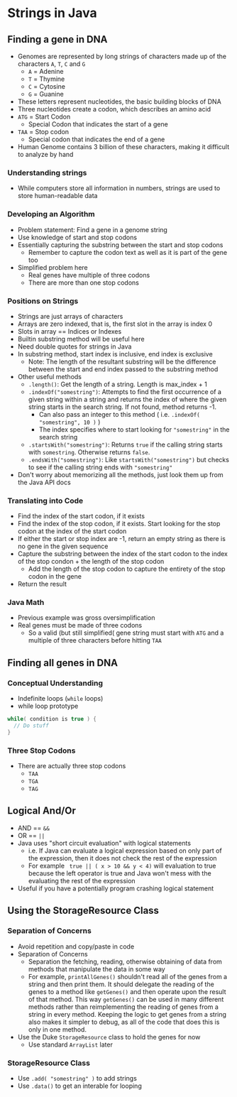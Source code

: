 # Strings in Java

## Finding a gene in DNA
* Genomes are represented by long strings of characters made up of the characters `A`, `T`, `C` and `G`
  * `A` = Adenine
  * `T` = Thymine
  * `C` = Cytosine
  * `G` = Guanine
* These letters represent nucleotides, the basic building blocks of DNA
* Three nucleotides create a codon, which describes an amino acid
* `ATG` = Start Codon
  * Special Codon that indicates the start of a gene
* `TAA` = Stop codon
  * Special codon that indicates the end of a gene
* Human Genome contains 3 billion of these characters, making it difficult to analyze by hand

### Understanding strings
* While computers store all information in numbers, strings are used to store human-readable data

### Developing an Algorithm
* Problem statement: Find a gene in a genome string
* Use knowledge of start and stop codons
* Essentially capturing the substring between the start and stop codons
  * Remember to capture the codon text as well as it is part of the gene too
* Simplified problem here
  * Real genes have multiple of three codons
  * There are more than one stop codons

### Positions on Strings
* Strings are just arrays of characters
* Arrays are zero indexed, that is, the first slot in the array is index 0
* Slots in array == Indices or Indexes
* Builtin substring method will be useful here
* Need double quotes for strings in Java
* In substring method, start index is inclusive, end index is exclusive
  * Note: The length of the resultant substring will be the difference between the start and end index passed to the substring method
* Other useful methods
  * `.length()`: Get the length of a string. Length is max_index + 1
  * `.indexOf("somestring")`: Attempts to find the first occurrence of a given string within a string and returns the index of where the given string starts in the search string. If not found, method returns -1.
    * Can also pass an integer to this method ( i.e. `.indexOf( "somestring", 10 )` )
    * The index specifies where to start looking for `"somestring"` in the search string
  * `.startsWith("somestring")`: Returns `true` if the calling string starts with `somestring`. Otherwise returns `false`.
  * `.endsWith("somestring")`: Like `startsWith("somestring")` but checks to see if the calling string ends with `"somestring"`
* Don't worry about memorizing all the methods, just look them up from the Java API docs

### Translating into Code
* Find the index of the start codon, if it exists
* Find the index of the stop codon, if it exists. Start looking for the stop codon at the index of the start codon
* If either the start or stop index are -1, return an empty string as there is no gene in the given sequence
* Capture the substring between the index of the start codon to the index of the stop condon + the length of the stop codon
  * Add the length of the stop codon to capture the entirety of the stop codon in the gene
* Return the result  

### Java Math
* Previous example was gross oversimplification
* Real genes must be made of three codons
  * So a valid (but still simplified( gene string must start with `ATG` and a multiple of three characters before hitting `TAA`

## Finding all genes in DNA

### Conceptual Understanding
* Indefinite loops (`while` loops)
* while loop prototype
```java
while( condition is true ) {
  // Do stuff
}
```
### Three Stop Codons
* There are actually three stop codons
  * `TAA`
  * `TGA`
  * `TAG`

## Logical And/Or
* AND == `&&`
* OR == `||`
* Java uses "short circuit evaluation" with logical statements
  * i.e. If Java can evaluate a logical expression based on only part of the expression, then it does not check the rest of the expression
  * For example ` true || ( x > 10 && y < 4)` will evaluation to true because the left operator is true and Java won't mess with the evaluating the rest of the expression
* Useful if you have a potentially program crashing logical statement

## Using the StorageResource Class

### Separation of Concerns
* Avoid repetition and copy/paste in code
* Separation of Concerns
  * Separation the fetching, reading, otherwise obtaining of data from methods that manipulate the data in some way
  * For example, `printAllGenes()` shouldn't read all of the genes from a string and then print them. It should delegate the reading of the genes to a method like `getGenes()` and then operate upon the result of that method. This way `getGenes()` can be used in many different methods rather than reimplementing the reading of genes from a string in every method. Keeping the logic to get genes from a string also makes it simpler to debug, as all of the code that does this is only in one method.
* Use the Duke `StorageResource` class to hold the genes for now
  * Use standard  `ArrayList` later

### StorageResource Class
* Use `.add( "somestring" )` to add strings
* Use `.data()` to get an interable for looping
